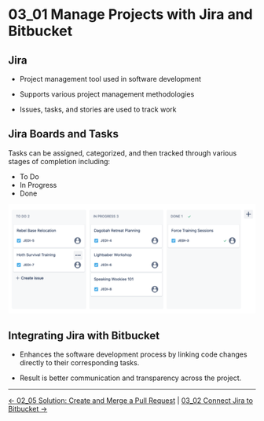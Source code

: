 # 03_01 Manage Projects with Jira and Bitbucket

## Jira

- Project management tool used in software development

- Supports various project management methodologies

- Issues, tasks, and stories are used to track work


## Jira Boards and Tasks

Tasks can be assigned, categorized, and then tracked through various stages of completion including:

- To Do
- In Progress
- Done

![Jira board with tasks](./images/SCR-20240301-pdbv.png)

## Integrating Jira with Bitbucket

- Enhances the software development process by linking code changes directly to their corresponding tasks.

- Result is better communication and transparency across the project.


<!-- FooterStart -->
---
[← 02_05 Solution: Create and Merge a Pull Request](../../ch2_branches_pr/02_05_solution1/README.md) | [03_02 Connect Jira to Bitbucket →](../03_02_connect_jira/README.md)
<!-- FooterEnd -->
